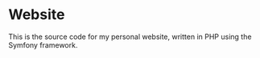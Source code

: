 # Website
This is the source code for my personal website, written in PHP using the Symfony framework.
